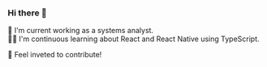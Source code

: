 ### Hi there 👋


 🔧 I'm current working as a systems analyst.  
 👨‍💻 I'm continuous learning about React and React Native using TypeScript.   

 🤘 Feel inveted to contribute! 


<!--
**JerryMacedoCastro/JerryMacedoCastro** is a ✨ _special_ ✨ repository because its `README.md` (this file) appears on your GitHub profile.

